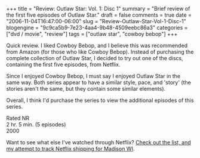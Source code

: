 +++
title = "Review: Outlaw Star: Vol. 1: Disc 1"
summary = "Brief review of the first five episodes of Outlaw Star."
draft = false
comments = true
date = "2006-11-04T16:47:00-06:00"
slug = "Review-Outlaw-Star-Vol-1-Disc-1"
blogengine = "9c9ca5b9-7e23-4aa4-9b48-4509eebc86a3"
categories = ["dvd / movie", "review"]
tags = ["outlaw star", "cowboy bebop"]
+++

<p>
Quick review. I liked Cowboy Bebop, and I believe this was recommended from Amazon (for those who like Cowboy Bebop). Instead of purchasing the complete collection of Outlaw Star, I decided to try out one of the discs, containing the first five episodes, from Netflix.<!--more-->
</p>
<p>
Since I enjoyed Cowboy Bebop, I must say I enjoyed Outlaw Star in the same way. Both series appear to have a similar style, pace, and &#39;story&#39; (the stories aren&#39;t the same, but they contain some similar elements).
</p>
<p>
Overall, I think I&#39;d purchase the series to view the additional episodes of this series.
</p>
<p>
Rated NR<br />
2 hr. 5 min. (5 episodes)<br />
2000
</p>
<p>
Want to see what else I&#39;ve watched through Netflix? <a href="http://strivinglife.net/wordpress/2006/09/26/237/netflix-shipping-for-madison-wi/">Check out the list, and my attempt to track Netflix shipping for Madison WI</a>.
</p>

